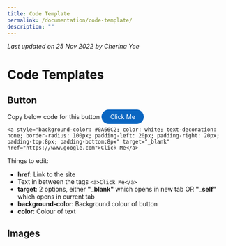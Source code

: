 ```yaml
---
title: Code Template
permalink: /documentation/code-template/
description: ""
---
```

*Last updated on 25 Nov 2022 by Cherina Yee*
# Code Templates

## Button
Copy below code for this button <a style="background-color: #0A66C2; color: white; text-decoration: none; border-radius: 100px; padding-left: 20px; padding-right: 20px; padding-top:8px; padding-bottom:8px" target="_blank" href="https://www.google.com">Click Me</a>

```
<a style="background-color: #0A66C2; color: white; text-decoration: none; border-radius: 100px; padding-left: 20px; padding-right: 20px; padding-top:8px; padding-bottom:8px" target="_blank" href="https://www.google.com">Click Me</a>
```

Things to edit:
* **href**: Link to the site
* Text in between the tags ```<a>Click Me</a>```
* **target**: 2 options, either **"_blank"** which opens in new tab OR **"_self"** which opens in current tab
* **background-color**: Background colour of button
* **color**: Colour of text

## Images